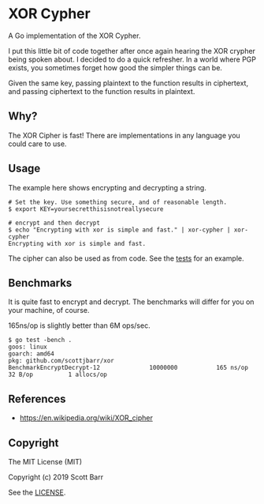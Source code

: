 # XOR Cypher

A Go implementation of the XOR Cypher.

I put this little bit of code together after once again hearing the XOR
crypher being spoken about. I decided to do a quick refresher. In a world
where PGP exists, you sometimes forget how good the simpler things can be.

Given the same key, passing plaintext to the function results in ciphertext,
and passing ciphertext to the function results in plaintext.


## Why?

The XOR Cipher is fast! There are implementations in any language you could
care to use.


## Usage

The example here shows encrypting and decrypting a string.

```
# Set the key. Use something secure, and of reasonable length.
$ export KEY=yoursecretthisisnotreallysecure

# encrypt and then decrypt
$ echo "Encrypting with xor is simple and fast." | xor-cypher | xor-cypher
Encrypting with xor is simple and fast.
```

The cipher can also be used as from code. See the [tests](xor_test.go) for
an example.


## Benchmarks

It is quite fast to encrypt and decrypt. The benchmarks will differ for you
on your machine, of course.

165ns/op is slightly better than 6M ops/sec.

```
$ go test -bench .
goos: linux
goarch: amd64
pkg: github.com/scottjbarr/xor
BenchmarkEncryptDecrypt-12          	10000000	       165 ns/op	      32 B/op	       1 allocs/op
```

## References

- https://en.wikipedia.org/wiki/XOR_cipher


## Copyright

The MIT License (MIT)

Copyright (c) 2019 Scott Barr

See the [LICENSE](LICENSE.md).
